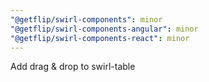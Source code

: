 ```yaml
---
"@getflip/swirl-components": minor
"@getflip/swirl-components-angular": minor
"@getflip/swirl-components-react": minor
---
```


Add drag & drop to swirl-table
